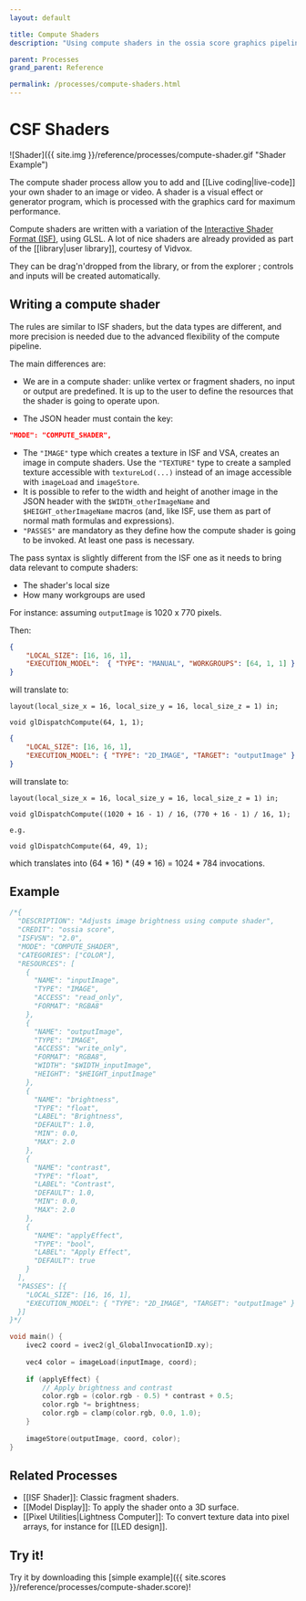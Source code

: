 ```yaml
---
layout: default

title: Compute Shaders
description: "Using compute shaders in the ossia score graphics pipeline"

parent: Processes
grand_parent: Reference

permalink: /processes/compute-shaders.html
---
```


# CSF Shaders

![Shader]({{ site.img }}/reference/processes/compute-shader.gif "Shader Example")

The compute shader process allow you to add and [[Live coding|live-code]] your own shader to an image or video.
A shader is a visual effect or generator program, which is processed with the graphics card for maximum performance.

Compute shaders are written with a variation of the [Interactive Shader Format (ISF)](https://isf.video), using GLSL.
A lot of nice shaders are already provided as part of the [[library|user library]], courtesy of Vidvox.

They can be drag'n'dropped from the library, or from the explorer ; controls and inputs will be created automatically.

## Writing a compute shader

The rules are similar to ISF shaders, but the data types are different, and more precision is needed due to the advanced flexibility of the compute pipeline.

The main differences are: 

- We are in a compute shader: unlike vertex or fragment shaders, no input or output are predefined.
It is up to the user to define the resources that the shader is going to operate upon.

- The JSON header must contain the key: 

```json
"MODE": "COMPUTE_SHADER",
```

- The `"IMAGE"` type which creates a texture in ISF and VSA, creates an image in compute shaders. Use the `"TEXTURE"` type to create a sampled texture accessible with `textureLod(...)` instead of an image accessible with `imageLoad` and `imageStore`.
- It is possible to refer to the width and height of another image in the JSON header with the `$WIDTH_otherImageName` and `$HEIGHT_otherImageName` macros (and, like ISF, use them as part of normal math formulas and expressions).
- `"PASSES"` are mandatory as they define how the compute shader is going to be invoked. At least one pass is necessary.

The pass syntax is slightly different from the ISF one as it needs to bring data relevant to compute shaders:

* The shader's local size
* How many workgroups are used

For instance: assuming `outputImage` is 1020 x 770 pixels.

Then:

```json
{
    "LOCAL_SIZE": [16, 16, 1],
    "EXECUTION_MODEL":  { "TYPE": "MANUAL", "WORKGROUPS": [64, 1, 1] }
}
```

will translate to:

```
layout(local_size_x = 16, local_size_y = 16, local_size_z = 1​) in;  

void glDispatchCompute(64, 1, 1);
```

```json
{
    "LOCAL_SIZE": [16, 16, 1],
    "EXECUTION_MODEL": { "TYPE": "2D_IMAGE", "TARGET": "outputImage" }
}
```

will translate to:

```
layout(local_size_x = 16, local_size_y = 16, local_size_z = 1​) in;  

void glDispatchCompute((1020 + 16 - 1) / 16​, (770 + 16 - 1) / 16, 1); 

e.g.

void glDispatchCompute(64, 49, 1); 
```

which translates into (64 * 16) * (49 * 16) = 1024 * 784 invocations.

## Example

```c
/*{
  "DESCRIPTION": "Adjusts image brightness using compute shader",
  "CREDIT": "ossia score", 
  "ISFVSN": "2.0",
  "MODE": "COMPUTE_SHADER",
  "CATEGORIES": ["COLOR"],
  "RESOURCES": [
    {
      "NAME": "inputImage",
      "TYPE": "IMAGE",
      "ACCESS": "read_only",
      "FORMAT": "RGBA8"
    },
    {
      "NAME": "outputImage",
      "TYPE": "IMAGE", 
      "ACCESS": "write_only",
      "FORMAT": "RGBA8",
      "WIDTH": "$WIDTH_inputImage",
      "HEIGHT": "$HEIGHT_inputImage"
    },
    {
      "NAME": "brightness",
      "TYPE": "float",
      "LABEL": "Brightness",
      "DEFAULT": 1.0,
      "MIN": 0.0,
      "MAX": 2.0
    },
    {
      "NAME": "contrast", 
      "TYPE": "float",
      "LABEL": "Contrast",
      "DEFAULT": 1.0,
      "MIN": 0.0,
      "MAX": 2.0
    },
    {
      "NAME": "applyEffect",
      "TYPE": "bool",
      "LABEL": "Apply Effect",
      "DEFAULT": true
    }
  ],
  "PASSES": [{
    "LOCAL_SIZE": [16, 16, 1],
    "EXECUTION_MODEL": { "TYPE": "2D_IMAGE", "TARGET": "outputImage" }
  }]
}*/

void main() {
    ivec2 coord = ivec2(gl_GlobalInvocationID.xy);
    
    vec4 color = imageLoad(inputImage, coord);
    
    if (applyEffect) {
        // Apply brightness and contrast
        color.rgb = (color.rgb - 0.5) * contrast + 0.5;
        color.rgb *= brightness;
        color.rgb = clamp(color.rgb, 0.0, 1.0);
    }
    
    imageStore(outputImage, coord, color);
}
```



## Related Processes

- [[ISF Shader]]: Classic fragment shaders.
- [[Model Display]]: To apply the shader onto a 3D surface.
- [[Pixel Utilities|Lightness Computer]]: To convert texture data into pixel arrays, for instance for [[LED design]].

## Try it!

Try it by downloading this [simple example]({{ site.scores }}/reference/processes/compute-shader.score)!
